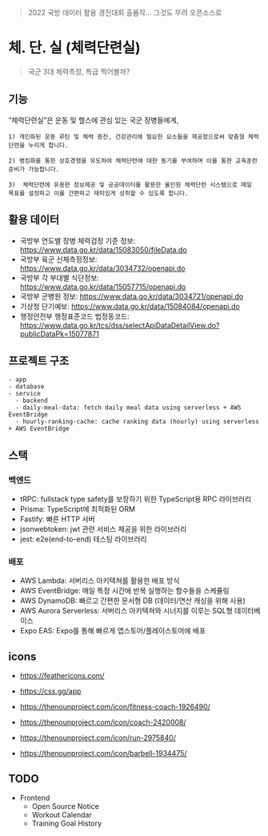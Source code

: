 > 2022 국방 데이터 활용 경진대회 출품작... 그것도 무려 오픈소스로

# 체. 단. 실 (체력단련실)

> 국군 3대 체력측정, 특급 찍어볼까?

## 기능
“체력단련실”은 운동 및 헬스에 관심 있는 국군 장병들에게,

    1) 개인화된 운동 루틴 및 체력 증진, 건강관리에 필요한 요소들을 제공함으로써 맞춤형 체력단련을 누리게 합니다. 
    
    2) 랭킹화를 통한 상호경쟁을 유도하여 체력단련에 대한 동기를 부여하며 이를 통한 교육훈련 준비가 가능합니다. 
    
    3)  체력단련에 유용한 정보제공 및 공공데이터를 활용한 올인원 체력단련 시스템으로 매일 목표를 설정하고 이를 간편하고 재미있게 성취할 수 있도록 합니다.

## 활용 데이터

- 국방부 연도별 장병 체력검정 기준 정보: https://www.data.go.kr/data/15083050/fileData.do
- 국방부 육군 신체측정정보: https://www.data.go.kr/data/3034732/openapi.do
- 국방부 각 부대별 식단정보: https://www.data.go.kr/data/15057715/openapi.do
- 국방부 군병원 정보: https://www.data.go.kr/data/3034721/openapi.do
- 기상청 단기예보: https://www.data.go.kr/data/15084084/openapi.do
- 행정안전부 행정표준코드 법정동코드: https://www.data.go.kr/tcs/dss/selectApiDataDetailView.do?publicDataPk=15077871

## 프로젝트 구조

```
- app
- database
- service
  - backend
  - daily-meal-data: fetch daily meal data using serverless + AWS EventBridge
  - hourly-ranking-cache: cache ranking data (hourly) using serverless + AWS EventBridge
```

## 스택

### 백엔드

- tRPC: fullstack type safety를 보장하기 위한 TypeScript용 RPC 라이브러리
- Prisma: TypeScript에 최적화된 ORM
- Fastify: 빠른 HTTP 서버
- jsonwebtoken: jwt 관련 서비스 제공을 위한 라이브러리
- jest: e2e(end-to-end) 테스팅 라이브러리

### 배포

- AWS Lambda: 서버리스 아키텍쳐를 활용한 배포 방식
- AWS EventBridge: 매일 특정 시간에 반복 실행하는 함수들을 스케쥴링
- AWS DynamoDB: 빠르고 간편한 문서형 DB (데이터/연산 캐싱을 위해 사용)
- AWS Aurora Serverless: 서버리스 아키텍쳐와 시너지를 이루는 SQL형 데이터베이스
- Expo EAS: Expo를 통해 빠르게 앱스토어/플레이스토어에 배포

## icons

- https://feathericons.com/
- https://css.gg/app

- https://thenounproject.com/icon/fitness-coach-1926490/
- https://thenounproject.com/icon/coach-2420008/
- https://thenounproject.com/icon/run-2975840/
- https://thenounproject.com/icon/barbell-1934475/

## TODO

- Frontend
  - Open Source Notice
  * Workout Calendar
  * Training Goal History
